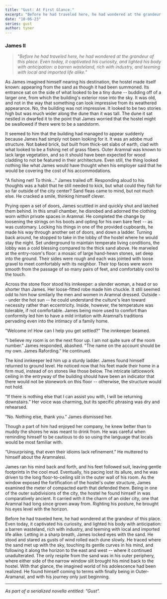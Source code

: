 ```yaml
---
title: "Gust: At First Glance."
excerpt: "Before he had traveled here, he had wondered at the grandeur of this place. Even today, it captivated his curiosity, and lighted his body with anticipation: a barren wasteland, rich with industry, and teeming with local and imported life alike."
date: "10-06-23"
series: gust
author: tyner
---
```



### James II

> *"Before he had traveled here, he had wondered at the grandeur of this place. Even today, it captivated his curiosity, and lighted his body with anticipation: a barren wasteland, rich with industry, and teeming with local and imported life alike."*

As James imagined himself nearing his destination, the hostel made itself known: appearing from the sand as though it had been summoned. Its entrance sat on the side of what looked to be a tiny dune -- budding off of a larger one, from which the building's exterior rose into the sky. It was old, and not in the way that something can look impressive from its weathered appearance. No, the building was not impressive. It looked to be two stories high but was much wider along the dune than it was tall. The dune it sat nestled in dwarfed it to the point that James worried that the hostel might be swallowed if there were to be a sandstorm. 

It seemed to him that the building had managed to appear suddenly because James had simply not been looking for it. It was an adobe mud structure. Not baked brick, but built from thick-set slabs of earth, clad with what looked to be a fishing net of grass fibers. Outer Aramnal was known to lack large vegetation, and so it should have been expected for wood cladding to not be featured in their architecture. Even still, the thing looked nothing like what James would have thought when his employer said that he would be covering the cost of his accommodations. 

"A fishing net! To think..." James trailed off. Responding aloud to his thoughts was a habit that he still needed to kick, but what could they fish for so far outside of the city center? Sand fleas came to mind, but not much else. He cracked a smile, thinking himself clever. 

Prying open a set of doors, James scuttled in and quickly shut and latched them behind. In this small chamber, he disrobed and adorned the clothing worn within private spaces in Aramnal. He completed the change by loosening the strings on his boots and opting for his own bare feet -- as was customary. Locking his things in one of the provided cupboards, he made his way through another set of doors, and down a ladder. Turning back around, he stopped to take in the lobby of the hostel where he would stay the night. Set underground to maintain temperate living conditions, the lobby was a cold blessing compared to the thick sand above. He marveled at the entry-room's floor: a mosaic of large hand-hewn stones, set deep into the ground. Their sides were rough and each was jointed with loose gravel to meet comfortably with its neighbor. Their top faces were worn smooth from the passage of so many pairs of feet, and comfortably cool to the touch. 

Across the stone floor stood his innkeeper: a slender woman, a head or so shorter than James. Her loose-fitted robe made him chuckle. It still seemed odd to him how similarly the men and women in Aramnal dressed. Outside -- under the hot sun -- he could understand the culture's lean toward necessity rather than eccentricity. Inside, however, the temperature was tolerable, if not comfortable. James being more used to comfort than conformity led him to have a mild irritation with Aramnal’s traditions pervading even into the intimacy of a family home. 

"Welcome in! How can I help you get settled?" The innkeeper beamed.

"I believe my room is on the next floor up. I am not quite sure of the room number." James responded, abashed. 
"The name on the account should be my own. James Rafording." He continued. 

The kind innkeeper led him up a sturdy ladder. James found himself returned to ground level. He noticed now that his feet made their home in a firm mud, instead of on stones like those below. The intricate latticework ceiling in the entryway of the building should have been an indicator that there would not be stonework on this floor -- otherwise, the structure would not hold. 

“If there is nothing else that I can assist you with, I will be returning downstairs.” Her voice was charming, but its specific phrasing was dry and rehearsed. 

“No. Nothing else, thank you.” James dismissed her.

Though a part of him had enjoyed her company, he knew better than to muddy the shores he was meant to drink from. He was careful when reminding himself to be cautious to do so using the language that locals would be most familiar with. 

“Unsurprising, that even their idioms lack refinement.” He muttered to himself about the Aramnalesi. 

James ran his mind back and forth, and his feet followed suit, leaving gentle footprints in the cool mud. Eventually, his pacing lost its allure, and he was driven to the long floor-to-ceiling slit in the outer wall of his room. As the window exposed the fortification of the hostel's outer structure, James examined the meter of compacted earth that defended them. Being in one of the outer subdivisions of the city, the hostel he found himself in was comparatively ancient. It carried with it the charm of an older city, one that Aramnal had long since grown away from. Righting his posture, he brought his eyes level with the horizon. 

Before he had traveled here, he had wondered at the grandeur of this place. Even today, it captivated his curiosity, and lighted his body with anticipation: a barren wasteland, rich with industry, and teeming with local and imported life alike. Letting in a sharp breath, James locked eyes with the sand. He stood and stared as gusts of wind rolled each dune slowly. He traced where the sand met up with the sky, touching its gentle curves in his mind, and following it along the horizon to the east and west -- where it continued unadulterated. The only respite from the sand was in his outer periphery, where either side of the narrow window slit brought his mind back to the hostel. With that glance, the imagined world of his adolescence had been realized. He found himself coming to terms with finally being in Outer-Aramanal, and with his journey only just beginning. 

---

*As part of a serialized novella entitled: "Gust".*

